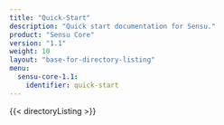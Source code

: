 ```yaml
---
title: "Quick-Start"
description: "Quick start documentation for Sensu."
product: "Sensu Core"
version: "1.1"
weight: 10
layout: "base-for-directory-listing"
menu:
  sensu-core-1.1:
    identifier: quick-start
---
```


{{< directoryListing >}}
